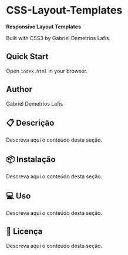# CSS-Layout-Templates

**Responsive Layout Templates**

Built with CSS3 by Gabriel Demetrios Lafis.

## Quick Start
Open `index.html` in your browser.

## Author
Gabriel Demetrios Lafis


## 📋 Descrição

Descreva aqui o conteúdo desta seção.


## 📦 Instalação

Descreva aqui o conteúdo desta seção.


## 💻 Uso

Descreva aqui o conteúdo desta seção.


## 📄 Licença

Descreva aqui o conteúdo desta seção.

